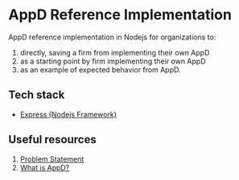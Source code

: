# AppD Reference Implementation

AppD reference implementation in Nodejs for organizations to:
1. directly, saving a firm from implementing their own AppD
2. as a starting point by firm implementing their own AppD
3. as an example of expected behavior from AppD.

## Tech stack

- [Express (Nodejs Framework)](https://expressjs.com/)

## Useful resources

1. [Problem Statement](https://github.com/finos/community/discussions/331)
2. [What is AppD?](https://fdc3.finos.org/docs/app-directory/overview)
